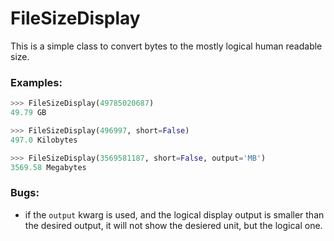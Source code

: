 # FileSizeDisplay

This is a simple class to convert bytes to the mostly logical human readable size.

### Examples:

```python
>>> FileSizeDisplay(49785020687)
49.79 GB

>>> FileSizeDisplay(496997, short=False)
497.0 Kilobytes

>>> FileSizeDisplay(3569581187, short=False, output='MB')
3569.58 Megabytes

```

### Bugs:
- if the `output` kwarg is used, and the logical display output is smaller than the desired output, it will not show the desiered unit, but the logical one. 